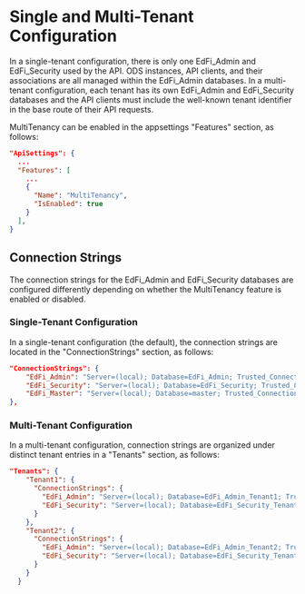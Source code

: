 # Single and Multi-Tenant Configuration

In a single-tenant configuration, there is only one EdFi_Admin and EdFi_Security
used by the API. ODS instances, API clients, and their associations are all
managed within the EdFi_Admin databases. In a multi-tenant configuration, each
tenant has its own EdFi_Admin and EdFi_Security databases and the API clients must
include the well-known tenant identifier in the base route of their API requests.

MultiTenancy can be enabled in the appsettings "Features" section, as follows:

```json
"ApiSettings": {
  ...
  "Features": [
    ...
    {
      "Name": "MultiTenancy",
      "IsEnabled": true
    }
  ],
}
```

## Connection Strings

The connection strings for the EdFi_Admin and EdFi_Security databases are
configured differently depending on whether the MultiTenancy feature is enabled or
disabled.

### Single-Tenant Configuration

In a single-tenant configuration (the default), the connection strings are
located in the "ConnectionStrings" section, as follows:

```json
"ConnectionStrings": {
    "EdFi_Admin": "Server=(local); Database=EdFi_Admin; Trusted_Connection=True; Application Name=EdFi.Ods.WebApi;",
    "EdFi_Security": "Server=(local); Database=EdFi_Security; Trusted_Connection=True; Persist Security Info=True; Application Name=EdFi.Ods.WebApi;",
    "EdFi_Master": "Server=(local); Database=master; Trusted_Connection=True; Application Name=EdFi.Ods.WebApi;"
},
```

### Multi-Tenant Configuration

In a multi-tenant configuration, connection strings are organized under distinct
tenant entries in a "Tenants" section, as follows:

```json
"Tenants": {
    "Tenant1": {
      "ConnectionStrings": {
        "EdFi_Admin": "Server=(local); Database=EdFi_Admin_Tenant1; Trusted_Connection=True; Application Name=EdFi.Ods.WebApi;",
        "EdFi_Security": "Server=(local); Database=EdFi_Security_Tenant1; Trusted_Connection=True; Persist Security Info=True; Application Name=EdFi.Ods.WebApi;"
      }
    },
    "Tenant2": {
      "ConnectionStrings": {
        "EdFi_Admin": "Server=(local); Database=EdFi_Admin_Tenant2; Trusted_Connection=True; Application Name=EdFi.Ods.WebApi;",
        "EdFi_Security": "Server=(local); Database=EdFi_Security_Tenant2; Trusted_Connection=True; Persist Security Info=True; Application Name=EdFi.Ods.WebApi;"
      }
    }
  }
```
